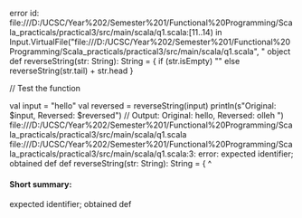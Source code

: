 error id: file:///D:/UCSC/Year%202/Semester%201/Functional%20Programming/Scala_practicals/practical3/src/main/scala/q1.scala:[11..14) in Input.VirtualFile("file:///D:/UCSC/Year%202/Semester%201/Functional%20Programming/Scala_practicals/practical3/src/main/scala/q1.scala", "
object 
def reverseString(str: String): String = {
  if (str.isEmpty) ""
  else reverseString(str.tail) + str.head
}

// Test the function

val input = "hello"
val reversed = reverseString(input)
println(s"Original: $input, Reversed: $reversed") // Output: Original: hello, Reversed: olleh
")
file:///D:/UCSC/Year%202/Semester%201/Functional%20Programming/Scala_practicals/practical3/src/main/scala/q1.scala
file:///D:/UCSC/Year%202/Semester%201/Functional%20Programming/Scala_practicals/practical3/src/main/scala/q1.scala:3: error: expected identifier; obtained def
def reverseString(str: String): String = {
^
#### Short summary: 

expected identifier; obtained def